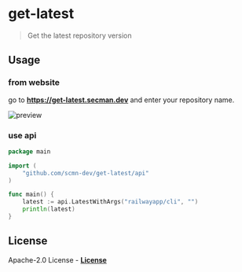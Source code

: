 # get-latest

> Get the latest repository version

## Usage

### from website

go to **https://get-latest.secman.dev** and enter your repository name.

![preview](https://user-images.githubusercontent.com/64256993/148659264-fb715223-17f2-4602-a9e9-9bbfd60f4df7.png)

### use api

```go
package main

import (
	"github.com/scmn-dev/get-latest/api"
)

func main() {
	latest := api.LatestWithArgs("railwayapp/cli", "")
	println(latest)
}
```

## License

Apache-2.0 License - [**License**](https://github.com/scmn-dev/get-latest/blob/main/LICENSE)

